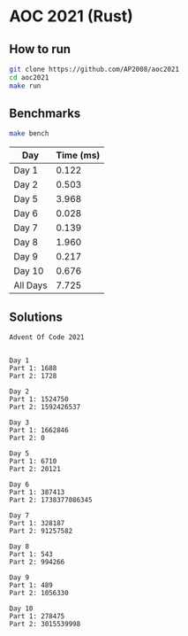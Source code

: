 # AOC 2021 (Rust)

## How to run
```bash
git clone https://github.com/AP2008/aoc2021
cd aoc2021
make run
```

## Benchmarks
```bash
make bench
```
| Day | Time (ms) |
| --- | --- |
| Day 1 | 0.122 |
| Day 2 | 0.503 |
| Day 5 | 3.968 |
| Day 6 | 0.028 |
| Day 7 | 0.139 |
| Day 8 | 1.960 |
| Day 9 | 0.217 |
| Day 10 | 0.676 |
| All Days | 7.725 |


## Solutions
```
Advent Of Code 2021


Day 1
Part 1: 1688
Part 2: 1728

Day 2
Part 1: 1524750
Part 2: 1592426537

Day 3
Part 1: 1662846
Part 2: 0

Day 5
Part 1: 6710
Part 2: 20121

Day 6
Part 1: 387413
Part 2: 1738377086345

Day 7
Part 1: 328187
Part 2: 91257582

Day 8
Part 1: 543
Part 2: 994266

Day 9
Part 1: 489
Part 2: 1056330

Day 10
Part 1: 278475
Part 2: 3015539998

```

